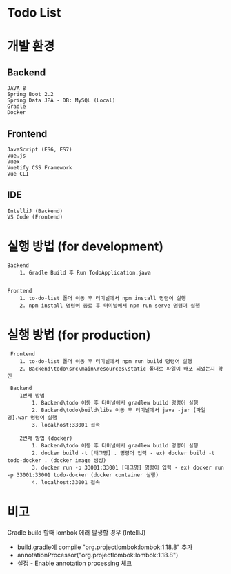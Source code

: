 # Todo List

# 개발 환경

## Backend
	JAVA 8
	Spring Boot 2.2
	Spring Data JPA - DB: MySQL (Local)
	Gradle
	Docker
	
## Frontend
	JavaScript (ES6, ES7)
	Vue.js
	Vuex
	Vuetify CSS Framework
	Vue CLI
	
## IDE
	IntelliJ (Backend)
	VS Code	(Frontend)
	

# 실행 방법 (for development)
	Backend
		1. Gradle Build 후 Run TodoApplication.java
	
	
	Frontend
		1. to-do-list 폴더 이동 후 터미널에서 npm install 명령어 실행
		2. npm install 명령어 종료 후 터미널에서 npm run serve 명령어 실행
		
		
# 실행 방법 (for production)
	 Frontend
		1. to-do-list 폴더 이동 후 터미널에서 npm run build 명령어 실행
		2. Backend\todo\src\main\resources\static 폴더로 파일이 배포 되었는지 확인
	 	
	 Backend
	 	1번째 방법
			1. Backend\todo 이동 후 터미널에서 gradlew build 명령어 실행
			2. Backend\todo\build\libs 이동 후 터미널에서 java -jar [파일명].war 명령어 실행
			3. localhost:33001 접속
			 
		2번째 방법 (docker)
			1. Backend\todo 이동 후 터미널에서 gradlew build 명령어 실행
		    2. docker build -t [태그명] . 명령어 입력 - ex) docker build -t todo-docker . (docker image 생성)
			3. docker run -p 33001:33001 [태그명] 명령어 입력 - ex) docker run -p 33001:33001 todo-docker (docker container 실행)
			4. localhost:33001 접속
			


# 비고
 Gradle build 할때 lombok 에러 발생할 경우 (IntelliJ)
  - build.gradle에 compile "org.projectlombok:lombok:1.18.8" 추가
  - annotationProcessor("org.projectlombok:lombok:1.18.8")
  - 설정 - Enable annotation processing 체크
		

	
	

	
